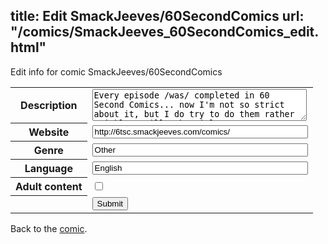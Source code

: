title: Edit SmackJeeves/60SecondComics
url: "/comics/SmackJeeves_60SecondComics_edit.html"
---
Edit info for comic SmackJeeves/60SecondComics

<form name="comic" action="http://gaepostmail.appspot.com/comic/" method="post">
<table class="comicinfo">
<tr>
<th>Description</th><td><textarea name="description" cols="40" rows="3">Every episode /was/ completed in 60 Second Comics... now I'm not so strict about it, but I do try to do them rather quickly. Still, the title's not innacurate! You can still read them in under 60 Seconds! This comic does update, really! http://www.vivianvideo.com</textarea></td>
</tr>
<tr>
<th>Website</th><td><input type="text" name="url" value="http://6tsc.smackjeeves.com/comics/" size="40"/></td>
</tr>
<tr>
<th>Genre</th><td><input type="text" name="genre" value="Other" size="40"/></td>
</tr>
<tr>
<th>Language</th><td><input type="text" name="language" value="English" size="40"/></td>
</tr>
<tr>
<th>Adult content</th><td><input type="checkbox" name="adult" value="adult" /></td>
</tr>
<tr>
<th></th><td>
<input type="hidden" name="comic" value="SmackJeeves_60SecondComics" />
<input type="submit" name="submit" value="Submit" />
</td>
</tr>
</table>
</form>

Back to the [comic](SmackJeeves_60SecondComics.html).
